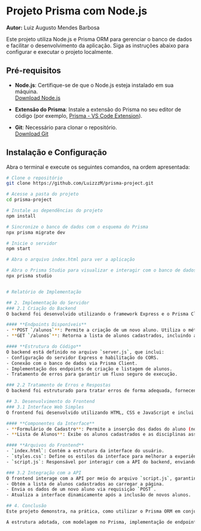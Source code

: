 # Projeto Prisma com Node.js
**Autor:** Luiz Augusto Mendes Barbosa

Este projeto utiliza Node.js e Prisma ORM para gerenciar o banco de dados e facilitar o desenvolvimento da aplicação. Siga as instruções abaixo para configurar e executar o projeto localmente.

## Pré-requisitos

- **Node.js**: Certifique-se de que o Node.js esteja instalado em sua máquina.  
  [Download Node.js](https://nodejs.org/)

- **Extensão do Prisma**: Instale a extensão do Prisma no seu editor de código (por exemplo, [Prisma - VS Code Extension](https://marketplace.visualstudio.com/items?itemName=Prisma.prisma)).

- **Git**: Necessário para clonar o repositório.  
  [Download Git](https://git-scm.com/)

## Instalação e Configuração

Abra o terminal e execute os seguintes comandos, na ordem apresentada:

```bash
# Clone o repositório
git clone https://github.com/LuizzzM/prisma-project.git

# Acesse a pasta do projeto
cd prisma-project

# Instale as dependências do projeto
npm install

# Sincronize o banco de dados com o esquema do Prisma
npx prisma migrate dev

# Inicie o servidor
npm start

# Abra o arquivo index.html para ver a aplicação

# Abra o Prisma Studio para visualizar e interagir com o banco de dados
npx prisma studio


# Relatório de Implementação

## 2. Implementação do Servidor
### 2.1 Criação do Backend
O backend foi desenvolvido utilizando o framework Express e o Prisma Client para a conexão com o banco de dados. Os endpoints implementados são:

#### **Endpoints Disponíveis**
- **POST `/alunos`**: Permite a criação de um novo aluno. Utiliza o método `connectOrCreate` do Prisma para associar uma disciplina, garantindo que, se a disciplina já existir, ela será vinculada ao aluno; caso contrário, será criada automaticamente.
- **GET `/alunos`**: Retorna a lista de alunos cadastrados, incluindo as disciplinas associadas.

#### **Estrutura do Código**
O backend está definido no arquivo `server.js`, que inclui:
- Configuração do servidor Express e habilitação do CORS.
- Conexão com o banco de dados via Prisma Client.
- Implementação dos endpoints de criação e listagem de alunos.
- Tratamento de erros para garantir um fluxo seguro de execução.

### 2.2 Tratamento de Erros e Respostas
O backend foi estruturado para tratar erros de forma adequada, fornecendo mensagens claras em caso de falhas na criação ou consulta de dados.

## 3. Desenvolvimento do Frontend
### 3.1 Interface Web Simples
O frontend foi desenvolvido utilizando HTML, CSS e JavaScript e inclui as seguintes funcionalidades:

#### **Componentes da Interface**
- **Formulário de Cadastro**: Permite a inserção dos dados do aluno (nome, email e disciplina) e o envio dessas informações para o backend.
- **Lista de Alunos**: Exibe os alunos cadastrados e as disciplinas associadas, atualizando dinamicamente a cada novo cadastro.

#### **Arquivos do Frontend**
- `index.html`: Contém a estrutura da interface do usuário.
- `styles.css`: Define os estilos da interface para melhorar a experiência do usuário.
- `script.js`: Responsável por interagir com a API do backend, enviando e recebendo dados dinamicamente.

### 3.2 Integração com a API
O frontend interage com a API por meio do arquivo `script.js`, garantindo a sincronização dos dados entre o servidor e a interface do usuário. Ele:
- Obtém a lista de alunos cadastrados ao carregar a página.
- Envia os dados de um novo aluno via requisição `POST`.
- Atualiza a interface dinamicamente após a inclusão de novos alunos.

## 4. Conclusão
Este projeto demonstra, na prática, como utilizar o Prisma ORM em conjunto com Node.js e Express para criar uma aplicação full-stack eficiente. A integração entre backend e frontend permite um gerenciamento de dados fluido, enquanto o Prisma Studio auxilia na visualização e manutenção do banco de dados.

A estrutura adotada, com modelagem no Prisma, implementação de endpoints e uma interface web simples, serve como uma base sólida para projetos mais complexos, promovendo boas práticas de desenvolvimento, integração e escalabilidade.


